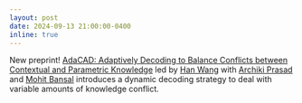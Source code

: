 ```yaml
---
layout: post
date: 2024-09-13 21:00:00-0400
inline: true
---
```


New preprint! [AdaCAD: Adaptively Decoding to Balance Conflicts between Contextual and Parametric Knowledge](https://arxiv.org/abs/2409.07394) led by [Han Wang](https://hannight.github.io) with [Archiki Prasad](https://archiki.github.io) and [Mohit Bansal](https://www.cs.unc.edu/~mbansal/) introduces a dynamic decoding strategy to deal with variable amounts of knowledge conflict. 
